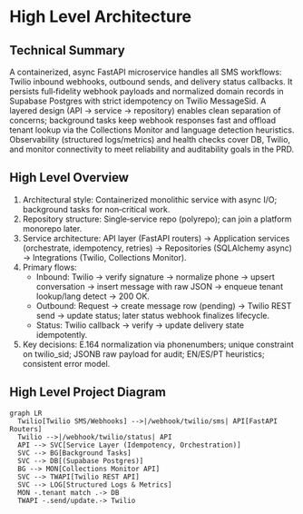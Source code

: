 # High Level Architecture

## Technical Summary
A containerized, async FastAPI microservice handles all SMS workflows: Twilio inbound webhooks, outbound sends, and delivery status callbacks. It persists full‑fidelity webhook payloads and normalized domain records in Supabase Postgres with strict idempotency on Twilio MessageSid. A layered design (API → service → repository) enables clean separation of concerns; background tasks keep webhook responses fast and offload tenant lookup via the Collections Monitor and language detection heuristics. Observability (structured logs/metrics) and health checks cover DB, Twilio, and monitor connectivity to meet reliability and auditability goals in the PRD.

## High Level Overview
1. Architectural style: Containerized monolithic service with async I/O; background tasks for non‑critical work.
2. Repository structure: Single‑service repo (polyrepo); can join a platform monorepo later.
3. Service architecture: API layer (FastAPI routers) → Application services (orchestrate, idempotency, retries) → Repositories (SQLAlchemy async) → Integrations (Twilio, Collections Monitor).
4. Primary flows:
   - Inbound: Twilio → verify signature → normalize phone → upsert conversation → insert message with raw JSON → enqueue tenant lookup/lang detect → 200 OK.
   - Outbound: Request → create message row (pending) → Twilio REST send → update status; later status webhook finalizes lifecycle.
   - Status: Twilio callback → verify → update delivery state idempotently.
5. Key decisions: E.164 normalization via phonenumbers; unique constraint on twilio_sid; JSONB raw payload for audit; EN/ES/PT heuristics; consistent error model.

## High Level Project Diagram
```mermaid
graph LR
  Twilio[Twilio SMS/Webhooks] -->|/webhook/twilio/sms| API[FastAPI Routers]
  Twilio -->|/webhook/twilio/status| API
  API --> SVC[Service Layer (Idempotency, Orchestration)]
  SVC --> BG[Background Tasks]
  SVC --> DB[(Supabase Postgres)]
  BG --> MON[Collections Monitor API]
  SVC --> TWAPI[Twilio REST API]
  SVC --> LOG[Structured Logs & Metrics]
  MON -.tenant match .-> DB
  TWAPI -.send/update.-> Twilio
```
